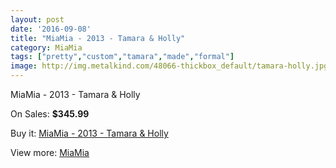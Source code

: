 ```yaml
---
layout: post
date: '2016-09-08'
title: "MiaMia - 2013 - Tamara & Holly"
category: MiaMia
tags: ["pretty","custom","tamara","made","formal"]
image: http://img.metalkind.com/48066-thickbox_default/tamara-holly.jpg
---
```

MiaMia - 2013 - Tamara & Holly

On Sales: **$345.99**
<a href="https://www.metalkind.com/en/miamia/2786-tamara-holly.html"><amp-img layout="responsive" width="600" height="600" src="//img.metalkind.com/48066-thickbox_default/tamara-holly.jpg" alt="MiaMia - 2013 - Tamara & Holly 0" /></a>
<a href="https://www.metalkind.com/en/miamia/2786-tamara-holly.html"><amp-img layout="responsive" width="600" height="600" src="//img.metalkind.com/48067-thickbox_default/tamara-holly.jpg" alt="MiaMia - 2013 - Tamara & Holly 1" /></a>
<a href="https://www.metalkind.com/en/miamia/2786-tamara-holly.html"><amp-img layout="responsive" width="600" height="600" src="//img.metalkind.com/48068-thickbox_default/tamara-holly.jpg" alt="MiaMia - 2013 - Tamara & Holly 2" /></a>
<a href="https://www.metalkind.com/en/miamia/2786-tamara-holly.html"><amp-img layout="responsive" width="600" height="600" src="//img.metalkind.com/48069-thickbox_default/tamara-holly.jpg" alt="MiaMia - 2013 - Tamara & Holly 3" /></a>

Buy it: [MiaMia - 2013 - Tamara & Holly](https://www.metalkind.com/en/miamia/2786-tamara-holly.html "MiaMia - 2013 - Tamara & Holly")

View more: [MiaMia](https://www.metalkind.com/en/86-miamia "MiaMia")